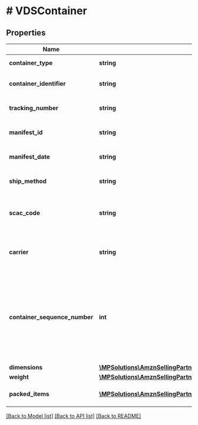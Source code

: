 # # VDSContainer

## Properties

Name | Type | Description | Notes
------------ | ------------- | ------------- | -------------
**container_type** | **string** | The type of container. |
**container_identifier** | **string** | The container identifier. |
**tracking_number** | **string** | The tracking number. | [optional]
**manifest_id** | **string** | The manifest identifier. | [optional]
**manifest_date** | **string** | The date of the manifest. | [optional]
**ship_method** | **string** | The shipment method. | [optional]
**scac_code** | **string** | SCAC code required for NA VOC vendors only. | [optional]
**carrier** | **string** | Carrier required for EU VOC vendors only. | [optional]
**container_sequence_number** | **int** | An integer that must be submitted for multi-box shipments only, where one item may come in separate packages. | [optional]
**dimensions** | [**\MPSolutions\AmznSellingPartnerApi\Models\VendorDirectFulfillmentShipping\VDSDimensions**](VDSDimensions.md) |  | [optional]
**weight** | [**\MPSolutions\AmznSellingPartnerApi\Models\VendorDirectFulfillmentShipping\VDSWeight**](VDSWeight.md) |  | [optional]
**packed_items** | [**\MPSolutions\AmznSellingPartnerApi\Models\VendorDirectFulfillmentShipping\VDSPackedItem[]**](VDSPackedItem.md) | A list of packed items. |

[[Back to Model list]](../../README.md#models) [[Back to API list]](../../README.md#endpoints) [[Back to README]](../../README.md)
